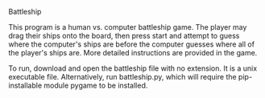 Battleship

This program is a human vs. computer battleship game. The player may drag their ships onto the board, then press start and attempt to guess where the computer's ships are before the computer guesses where all of the player's ships are. More detailed instructions are provided in the game.

To run, download and open the battleship file with no extension. It is a unix executable file. Alternatively, run battleship.py, which will require the pip-installable module pygame to be installed.
